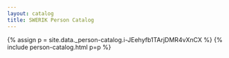 ```yaml
---
layout: catalog
title: SWERIK Person Catalog
---
```

{% assign p = site.data._person-catalog.i-JEehyfb1TArjDMR4vXnCX %}
{% include person-catalog.html p=p %}

